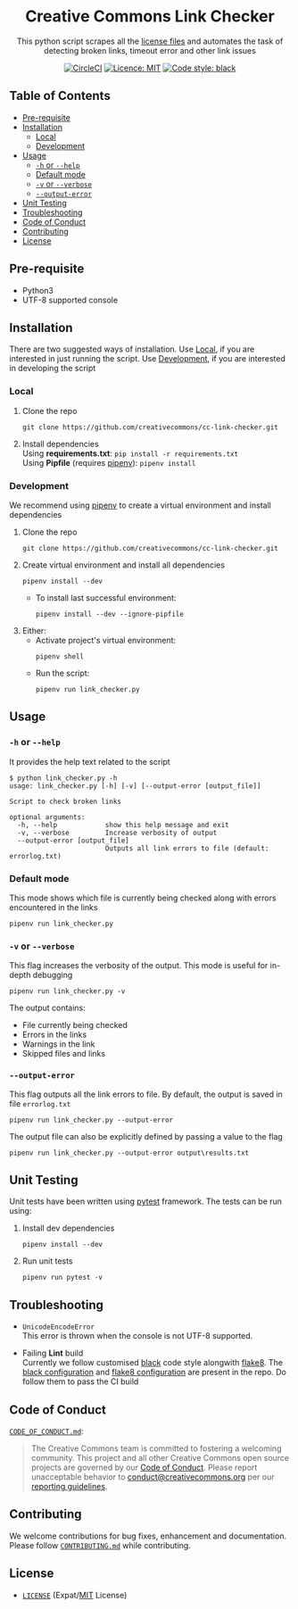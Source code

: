 <h1 align="center">Creative Commons Link Checker</h1>
<p align="center">This python script scrapes all the <a href="https://github.com/creativecommons/creativecommons.org/tree/master/docroot/legalcode">license files</a> and automates the task of detecting broken links, timeout error and other link issues</p>

<p align="center">
<a href="https://circleci.com/gh/creativecommons/cc-link-checker"><img alt="CircleCI" src="https://img.shields.io/circleci/build/github/creativecommons/cc-link-checker.svg"></a> <a href="./LICENSE"><img alt="Licence: MIT" src="https://img.shields.io/github/license/creativecommons/cc-link-checker.svg"></a> <a href="https://github.com/python/black"><img alt="Code style: black" src="https://img.shields.io/badge/code%20style-black-000000.svg"></a>
</p>


## Table of Contents

- [Pre-requisite](#Pre-requisite)
- [Installation](#Installation)
  - [Local](#Local)
  - [Development](#Development)
- [Usage](#Usage)
  - [`-h` or `--help`](#-h-or---help)
  - [Default mode](#default-mode)
  - [`-v` or `--verbose`](#-v-or---verbose)
  - [`--output-error`](#--output-error)
- [Unit Testing](#Unit-Testing)
- [Troubleshooting](#Troubleshooting)
- [Code of Conduct](#Code-of-Conduct)
- [Contributing](#Contributing)
- [License](#License)


## Pre-requisite

- Python3
- UTF-8 supported console


## Installation

There are two suggested ways of installation. Use [Local](#Local), if you are
interested in just running the script. Use [Development](#Development), if you
are interested in developing the script


### Local

1. Clone the repo
    ```shell
    git clone https://github.com/creativecommons/cc-link-checker.git
    ```
2. Install dependencies  
   Using **requirements.txt**: `pip install -r requirements.txt`  
   Using **Pipfile** (requires [pipenv](https://github.com/pypa/pipenv)): `pipenv install`


### Development

We recommend using [pipenv](https://github.com/pypa/pipenv) to create a virtual environment and install dependencies

1. Clone the repo
    ```shell
    git clone https://github.com/creativecommons/cc-link-checker.git
    ```
2. Create virtual environment and install all dependencies
    ```shell
    pipenv install --dev
    ```
    - To install last successful environment:
        ```shell
        pipenv install --dev --ignore-pipfile
        ```
3. Either:
   - Activate project's virtual environment:
        ```shell
        pipenv shell
        ```
   - Run the script:
        ```shell
        pipenv run link_checker.py
        ```

## Usage


### `-h` or `--help`

It provides the help text related to the script

```
$ python link_checker.py -h
usage: link_checker.py [-h] [-v] [--output-error [output_file]]

Script to check broken links

optional arguments:
  -h, --help            show this help message and exit
  -v, --verbose         Increase verbosity of output
  --output-error [output_file]
                        Outputs all link errors to file (default: errorlog.txt)

```

### Default mode

This mode shows which file is currently being checked along with errors
encountered in the links

```shell
pipenv run link_checker.py
```

### `-v` or `--verbose`

This flag increases the verbosity of the output. This mode is useful for
in-depth debugging

```shell
pipenv run link_checker.py -v
```

The output contains:

- File currently being checked
- Errors in the links
- Warnings in the link
- Skipped files and links

### `--output-error`

This flag outputs all the link errors to file. By default, the output is saved
in file `errorlog.txt`

```shell
pipenv run link_checker.py --output-error
```

The output file can also be explicitly defined by passing a value to the flag

```shell
pipenv run link_checker.py --output-error output\results.txt
```


## Unit Testing

Unit tests have been written using [pytest](https://docs.pytest.org/en/latest/)
framework. The tests can be run using:

1. Install dev dependencies
    ```shell
    pipenv install --dev
    ```
2. Run unit tests
    ```shell
    pipenv run pytest -v
    ```


## Troubleshooting

- `UnicodeEncodeError`  
  This error is thrown when the console is not UTF-8 supported.

- Failing **Lint** build  
  Currently we follow customised [black](https://github.com/python/black) code
  style alongwith [flake8](https://gitlab.com/pycqa/flake8). The [black
  configuration](pyproject.toml) and [flake8 configuration](.flake8) are
  present in the repo. Do follow them to pass the CI build


## Code of Conduct

[`CODE_OF_CONDUCT.md`](CODE_OF_CONDUCT.md):

> The Creative Commons team is committed to fostering a welcoming community.
> This project and all other Creative Commons open source projects are governed
> by our [Code of Conduct][code_of_conduct]. Please report unacceptable
> behavior to [conduct@creativecommons.org](mailto:conduct@creativecommons.org)
> per our [reporting guidelines][reporting_guide].

[code_of_conduct]: https://creativecommons.github.io/community/code-of-conduct/
[reporting_guide]: https://creativecommons.github.io/community/code-of-conduct/enforcement/


## Contributing

We welcome contributions for bug fixes, enhancement and documentation. Please
follow [`CONTRIBUTING.md`](CONTRIBUTING.md) while contributing.


## License

- [`LICENSE`](LICENSE) (Expat/[MIT][mit] License)

[mit]: http://www.opensource.org/licenses/MIT "The MIT License | Open Source Initiative"
